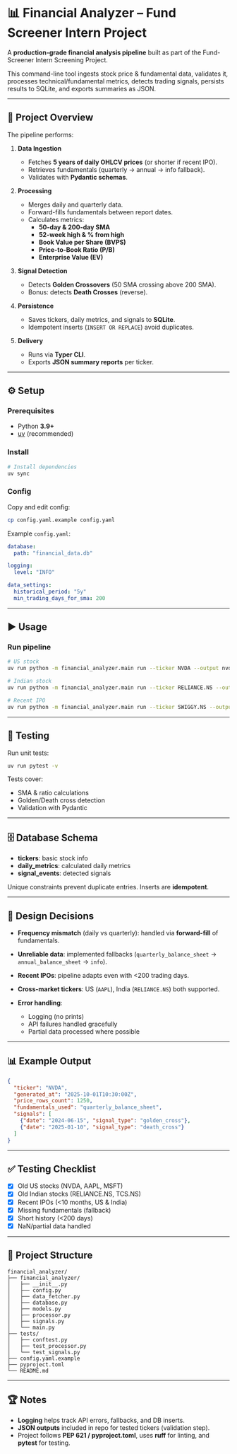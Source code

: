 
# 📊 Financial Analyzer – Fund Screener Intern Project

A **production-grade financial analysis pipeline** built as part of the Fund-Screener Intern Screening Project.  

This command-line tool ingests stock price & fundamental data, validates it, processes technical/fundamental metrics, detects trading signals, persists results to SQLite, and exports summaries as JSON.

---

## 🚀 Project Overview

The pipeline performs:

1. **Data Ingestion**  
   - Fetches **5 years of daily OHLCV prices** (or shorter if recent IPO).  
   - Retrieves fundamentals (quarterly → annual → info fallback).  
   - Validates with **Pydantic schemas**.

2. **Processing**  
   - Merges daily and quarterly data.  
   - Forward-fills fundamentals between report dates.  
   - Calculates metrics:  
     - **50-day & 200-day SMA**  
     - **52-week high & % from high**  
     - **Book Value per Share (BVPS)**  
     - **Price-to-Book Ratio (P/B)**  
     - **Enterprise Value (EV)**  

3. **Signal Detection**  
   - Detects **Golden Crossovers** (50 SMA crossing above 200 SMA).  
   - Bonus: detects **Death Crosses** (reverse).  

4. **Persistence**  
   - Saves tickers, daily metrics, and signals to **SQLite**.  
   - Idempotent inserts (`INSERT OR REPLACE`) avoid duplicates.  

5. **Delivery**  
   - Runs via **Typer CLI**.  
   - Exports **JSON summary reports** per ticker.

---

## ⚙️ Setup

### Prerequisites
- Python **3.9+**  
- [uv](https://github.com/astral-sh/uv) (recommended)  

### Install
```bash
# Install dependencies
uv sync
````

### Config

Copy and edit config:

```bash
cp config.yaml.example config.yaml
```

Example `config.yaml`:

```yaml
database:
  path: "financial_data.db"

logging:
  level: "INFO"

data_settings:
  historical_period: "5y"
  min_trading_days_for_sma: 200
```

---

## ▶️ Usage

### Run pipeline

```bash
# US stock
uv run python -m financial_analyzer.main run --ticker NVDA --output nvda_analysis.json

# Indian stock
uv run python -m financial_analyzer.main run --ticker RELIANCE.NS --output reliance_analysis.json

# Recent IPO
uv run python -m financial_analyzer.main run --ticker SWIGGY.NS --output swiggy_analysis.json
```

---

## 🧪 Testing

Run unit tests:

```bash
uv run pytest -v
```

Tests cover:

* SMA & ratio calculations
* Golden/Death cross detection
* Validation with Pydantic

---

## 🗄 Database Schema

* **tickers**: basic stock info
* **daily_metrics**: calculated daily metrics
* **signal_events**: detected signals

Unique constraints prevent duplicate entries. Inserts are **idempotent**.

---

## 📝 Design Decisions

* **Frequency mismatch** (daily vs quarterly): handled via **forward-fill** of fundamentals.
* **Unreliable data**: implemented fallbacks (`quarterly_balance_sheet` → `annual_balance_sheet` → `info`).
* **Recent IPOs**: pipeline adapts even with <200 trading days.
* **Cross-market tickers**: US (`AAPL`), India (`RELIANCE.NS`) both supported.
* **Error handling**:

  * Logging (no prints)
  * API failures handled gracefully
  * Partial data processed where possible

---

## 📊 Example Output

```json
{
  "ticker": "NVDA",
  "generated_at": "2025-10-01T10:30:00Z",
  "price_rows_count": 1250,
  "fundamentals_used": "quarterly_balance_sheet",
  "signals": [
    {"date": "2024-06-15", "signal_type": "golden_cross"},
    {"date": "2025-01-10", "signal_type": "death_cross"}
  ]
}
```

---

## ✅ Testing Checklist

* [x] Old US stocks (NVDA, AAPL, MSFT)
* [x] Old Indian stocks (RELIANCE.NS, TCS.NS)
* [x] Recent IPOs (<10 months, US & India)
* [x] Missing fundamentals (fallback)
* [x] Short history (<200 days)
* [x] NaN/partial data handled

---

## 📂 Project Structure

```
financial_analyzer/
├── financial_analyzer/
│   ├── __init__.py
│   ├── config.py
│   ├── data_fetcher.py
│   ├── database.py
│   ├── models.py
│   ├── processor.py
│   ├── signals.py
│   └── main.py
├── tests/
│   ├── conftest.py
│   ├── test_processor.py
│   └── test_signals.py
├── config.yaml.example
├── pyproject.toml
└── README.md
```

---

## 🏆 Notes

* **Logging** helps track API errors, fallbacks, and DB inserts.
* **JSON outputs** included in repo for tested tickers (validation step).
* Project follows **PEP 621 / pyproject.toml**, uses **ruff** for linting, and **pytest** for testing.


